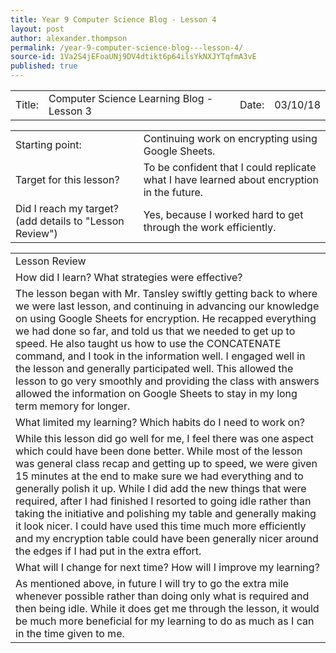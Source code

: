 ```yaml
---
title: Year 9 Computer Science Blog - Lesson 4
layout: post
author: alexander.thompson
permalink: /year-9-computer-science-blog---lesson-4/
source-id: 1Va2S4jEFoaUNj9DV4dtikt6p64ilsYkNXJYTqfmA3vE
published: true
---
```

<table>
  <tr>
    <td>Title: </td>
    <td>Computer Science Learning Blog - Lesson 3</td>
    <td> Date: </td>
    <td>03/10/18</td>
  </tr>
</table>


<table>
  <tr>
    <td>Starting point: </td>
    <td>Continuing work on encrypting using Google Sheets.</td>
  </tr>
  <tr>
    <td>Target for this lesson?</td>
    <td>To be confident that I could replicate what I have learned about encryption in the future.</td>
  </tr>
  <tr>
    <td>Did I reach my target?
(add details to "Lesson Review") </td>
    <td>Yes, because I worked hard to get through the work efficiently.</td>
  </tr>
</table>


<table>
  <tr>
    <td>Lesson Review</td>
  </tr>
  <tr>
    <td>How did I learn? What strategies were effective?</td>
  </tr>
  <tr>
    <td>The lesson began with Mr. Tansley swiftly getting back to where we were last lesson, and continuing in advancing our knowledge on using Google Sheets for encryption. He recapped everything we had done so far, and told us that we needed to get up to speed. He also taught us how to use the CONCATENATE command, and I took in the information well. I engaged well in the lesson and generally participated well. This allowed the lesson to go very smoothly and providing the class with answers allowed the information on Google Sheets to stay in my long term memory for longer.</td>
  </tr>
  <tr>
    <td>What limited my learning? Which habits do I need to work on?</td>
  </tr>
  <tr>
    <td>While this lesson did go well for me, I feel there was one aspect which could have been done better. While most of the lesson was general class recap and getting up to speed, we were given 15 minutes at the end to make sure we had everything and to generally polish it up. While I did add the new things that were required, after I had finished I resorted to going idle rather than taking the initiative and polishing my table and generally making it look nicer. I could have used this time much more efficiently and my encryption table could have been generally nicer around the edges if I had put in the extra effort.</td>
  </tr>
  <tr>
    <td>What will I change for next time? How will I improve my learning?</td>
  </tr>
  <tr>
    <td>As mentioned above, in future I will try to go the extra mile whenever possible rather than doing only what is required and then being idle. While it does get me through the lesson, it would be much more beneficial for my learning to do as much as I can in the time given to me.</td>
  </tr>
</table>


